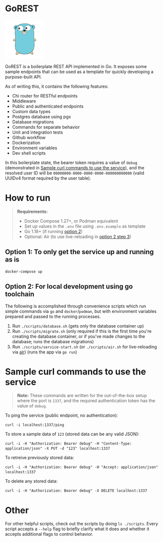 # GoREST

![Gopher logo](gopher.png)

GoREST is a boilerplate REST API implemented in Go. It exposes some sample endpoints that can be used as a template for quickly developing a purpose-built API.

As of writing this, it contains the following features:

- Chi router for RESTful endpoints
- Middleware
- Public and authenticated endpoints
- Custom data types
- Postgres database using pgx
- Database migrations
- Commands for separate behavior
- Unit and integration tests
- Github workflow
- Dockerization
- Environment variables
- Dev shell scripts

In this boilerplate state, the bearer token requires a value of `debug` (demonstrated in [Sample curl commands to use the service](#sample-curl-commands-to-use-the-service)), and the resolved user ID will be `00000000-0000-0000-0000-000000000000` (valid UUIDv4 format required by the user table).

# How to run

> **Requirements:**
>
> - Docker Compose 1.27+, or Podman equivalent
> - Set up values in the `.env` file using `.env.example` as template
> - Go 1.18+ (if running [option 2](#option-2-for-local-development-using-go-toolchain))
> - Optional: Air (to use live-reloading in [option 2 step 3](#option-2-for-local-development-using-go-toolchain))

## Option 1: To only get the service up and running as is

    docker-compose up

## Option 2: For local development using go toolchain

The following is accomplished through convenience scripts which run simple commands via `go` and `docker`/`podman`, but with environment variables prepared and passed to the running processes.

1. Run `./scripts/database.sh`
 (gets only the database container up)
2. Run `./scripts/migrate.sh`
 (only required if this is the first time you're creating the database container, or if you've made changes to the database; runs the database migrations)
3. Run `./scripts/service-start.sh` (or `./scripts/air.sh` for live-reloading via [air](http://github.com/cosmtrek/air))
 (runs the app via `go run`)

# Sample curl commands to use the service

> **Note:**
> These commands are written for the out-of-the-box setup where the port is `1337`, and the required authentication token has the value of `debug`.

To ping the service (public endpoint, no authentication):

    curl -i localhost:1337/ping

To store a sample data of `123` (stored data can be any valid JSON):

    curl -i -H "Authorization: Bearer debug" -H "Content-Type: application/json" -X PUT -d "123" localhost:1337

To retreive previously stored data:

    curl -i -H "Authorization: Bearer debug" -H "Accept: application/json" localhost:1337

To delete any stored data:

    curl -i -H "Authorization: Bearer debug" -X DELETE localhost:1337

# Other

For other helpful scripts, check out the scripts by doing `ls ./scripts`. Every script accepts a `--help` flag to briefly clarify what it does and whether it accepts additional flags to control behavior.
